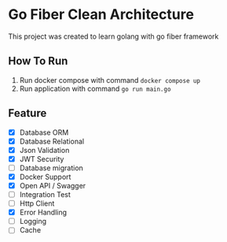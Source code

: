 # Go Fiber Clean Architecture

This project was created to learn golang with go fiber framework

## How To Run

1. Run docker compose with command `docker compose up`
2. Run application with command `go run main.go`

## Feature

- [x] Database ORM
- [x] Database Relational
- [x] Json Validation
- [x] JWT Security
- [ ] Database migration
- [x] Docker Support
- [x] Open API / Swagger
- [ ] Integration Test
- [ ] Http Client
- [x] Error Handling
- [ ] Logging
- [ ] Cache